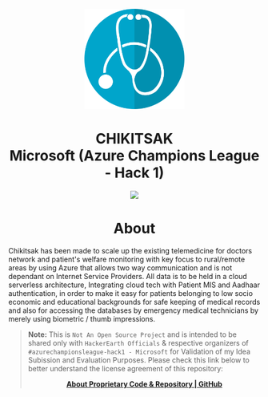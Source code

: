 <p align="center"><img src="https://github.com/Chikitsak-Care/Chikitsak-1.0/blob/master/app/src/main/res/drawable-v24/appicon.png" width="200" height="200"></p>

<h1 align="center">CHIKITSAK <br/>Microsoft (Azure Champions League - Hack 1) </H1>
<p align="center">
   <a target="_blank" href="https://codestreet-2020.hackerearth.com/">
        <img src="https://img.shields.io/badge/Challenge-HackerEarth-green.svg?style=for-the-badge&logo=hackerearth" />
   </a>
</p>

<h1 align="center">About</H1>

Chikitsak has been made to scale up the existing telemedicine for doctors network and patient's welfare monitoring with key focus to rural/remote areas by using Azure that allows two way communication and is not dependant on Internet Service Providers. All data is to be held in a cloud serverless architecture, Integrating cloud tech with Patient MIS and Aadhaar authentication, in order to make it easy for patients belonging to low socio economic and educational backgrounds for safe keeping of medical records and also for accessing the databases by emergency medical technicians by merely using biometric / thumb impressions.
> **Note:** This is ```Not An Open Source Project``` and is intended to be shared only with ```HackerEarth Officials``` & respective organizers of ```#azurechampionsleague-hack1 - Microsoft``` for Validation of my Idea Subission and Evaluation Purposes. Please check this link below to better understand the license agreement of this repository: <a target="_blank" href="https://choosealicense.com/no-permission/">
          <p align="center"> <strong>About Proprietary Code & Repository | GitHub</strong> </p> </a> 
